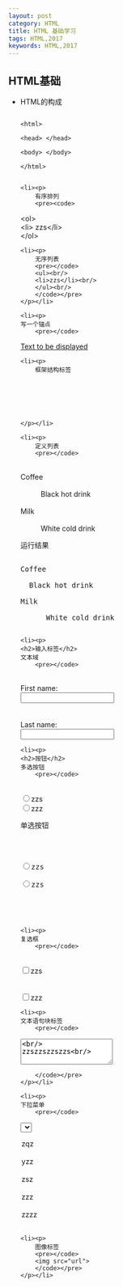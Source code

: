```yaml
---
layout: post
category: HTML
title: HTML 基础学习 
tags: HTML,2017
keywords: HTML,2017
---
```

<h2>HTML基础</h2>
<ul>
	<li><p>
	HTML的构成
		<pre><code>
&lt;html&gt;		   <br/>
&lt;head&gt; &lt;/head> <br/> 
&lt;body&gt; &lt;/body> <br/>
&lt;/html>
		</code></pre>
	</p></li>

	<li><p>
		有序排列
		<pre><code>
&lt;ol> <br/>
&lt;li> zzs&lt;/li><br/>
&lt;/ol> <br/>
		</code> </pre>
	</p></li>

	<li><p>
		无序列表
		<pre></code>
		<ul><br/>
		<li>zzs</li><br/>
		</ul><br/>
		</code></pre>
	</p></li>

	<li><p>
	写一个锚点
		<pre></code>
<a href="网站地址">Text to be displayed</a>
		</code></pre>
	</p></li>

	<li><p>
		框架结构标签
<pre></code><br/>
<ifram e src="相对路径"><br/>
</code></pre>
	</p></li>

	<li><p>
		定义列表
		<pre></code>
<dl><br/>
<dt>Coffee</dt><br/>
<dd>Black hot drink</dd><br/>
<dt>Milk</dt><br/>
<dd>White cold drink</dd>
</dl>
		</code></pre>
		运行结果
		<pre></code>
Coffee<br/>
&nbsp;&nbsp;Black hot drink<br/>
Milk<br/>
&nbsp;&nbsp;	White cold drink
		</code></pre>
	</p></li>

	<li><p>
	<h2>输入标签</h2>
	文本域
		<pre></code>
<form><br/>
First name:<br/>
<input type="text" name="firstname"><br/>
<br><br/>
Last name:<br/>
<input type="test" name="lastname"><br/>
</form>
		</code></pre>
	</p></li>

	<li><p>
	<h2>按钮</h2>
	多选按钮
		<pre></code>
<form><br/>
<input type="radio" >zzs<br/>
<input type="radio" >zzz<br/>
</form>
		</code></pre>
		单选按钮
		<pre></code>
<form><br/>
<input type="radio" name="sex">zzs<br/>
<input type="radio" name="sex">zzs<br/>
</form>
		</code></pre>
	</p></li>

	<li><p>
	复选框
		<pre></code>
<form><br/>
<input type="checkbox" >zzs<br/>
<br><br/>
<input type="checkbox" >zzz<br/>
</form>
		</code></pre>
	</p></li>

	<li><p>
	文本语句块标签
		<pre></code>
<textarea rows="3" cols="20"><br/>
zzszzszzszzs<br/>
</textarea>
		</code></pre>
	</p></li>

	<li><p>
	下拉菜单
		<pre></code>
<select><br/>
  <option >zqz</option><br/>
  <option >yzz</option><br/>
  <option >zsz</option><br/>
  <option >zzz</option><br/>
  <option >zzzz</option><br/>
</select>
		</code></pre>
	</p></li>

	<li><p>
		图像标签
		<pre></code>
		<img src="url">
		</code></pre>
	</p></li>




</ul>
